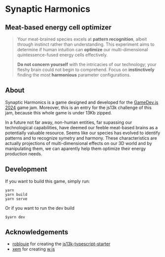 # Synaptic Harmonics

## Meat-based energy cell optimizer

> Your meat-brained species excels at **pattern&nbsp;recognition**, albeit through instinct rather than understanding. This experiment aims to determine if human intuition can **optimize** our multi-dimensional quintessence-fused energy cells effectively.
>
> **Do not concern yourself** with the intricacies of our technology; your fleshy brain could not begin to comprehend. Focus on **instinctively** finding the most **harmonious** parameter configurations.

## About

Synaptic Harmonics is a game designed and developed for the [GameDev.js 2024](https://gamedevjs.com/jam/2024/) game jam. Moreover, this is an entry for the js13k challenge of this jam, because this whole game is under 13Kb zipped.

In a future not far away, non-human entities, far supassing our technological capabilities, have deemed our feeble meat-based brains as a potentially valuable resource. Seems like our species has evolved to identify patterns and to recognize symetry and harmony. These characteristics are actually projections of multi-dimensional effects on our 3D world and by manipulating them, we can aparently help them optimize their energy production needs.

## Development

If you want to build this game, simply run:

```
yarn
yarn build
yarn serve
```

Or if you want to run the dev build

```
$yarn dev
```

## Acknowledgements

- [roblouie](https://github.com/roblouie) for creating the [js13k-typescript-starter](https://github.com/roblouie/js13k-typescript-starter)
- [xem](https://github.com/xem) for creating [w.js](https://xem.github.io/W/)
